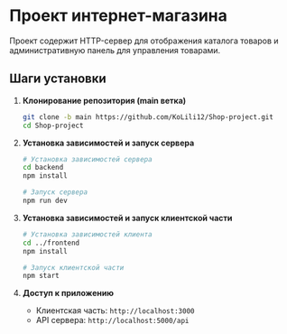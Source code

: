 # Проект интернет-магазина

Проект содержит HTTP-сервер для отображения каталога товаров и административную панель для управления товарами.

## Шаги установки

1. **Клонирование репозитория (main ветка)**
   ```bash
   git clone -b main https://github.com/KoLili12/Shop-project.git
   cd Shop-project
   ```
2. **Установка зависимостей и запуск сервера**
   ```bash
   # Установка зависимостей сервера
   cd backend
   npm install
   
   # Запуск сервера
   npm run dev
   ```

3. **Установка зависимостей и запуск клиентской части**
   ```bash
   # Установка зависимостей клиента
   cd ../frontend
   npm install
   
   # Запуск клиентской части
   npm start
   ```

4. **Доступ к приложению**
   - Клиентская часть: `http://localhost:3000`
   - API сервера: `http://localhost:5000/api`


